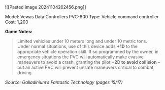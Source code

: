 ![[Pasted image 20241104202456.png]]

Model: Vewas Data
Controllers PVC-800
Type: Vehicle command
controller
Cost: 1,200

**Game Notes:** 
> Limited vehicles under 10 meters long and under 10 metric tons. Under normal situations, use of this device adds **+1D** to the appropriate vehicle operation skill. If so programmed by the owner, in emergency situations the PVC will automatically make evasive maneuvers to avoid a crash, granting the pilot **+2D to avoid collision** – but an active PVC will prevent unsafe maneuvers critical to combat driving.

*Source: Galladinium’s Fantastic Technology (pages 15/17)*